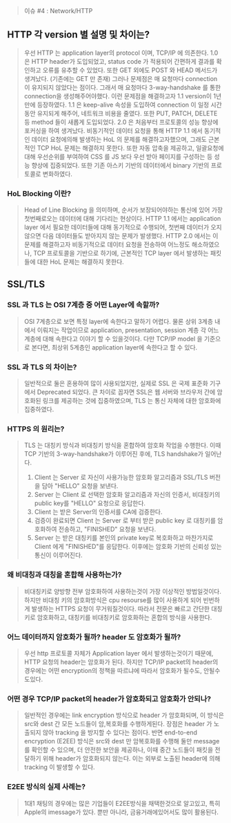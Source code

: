 > 이슈 #4 : Network/HTTP

## HTTP 각 version 별 설명 및 차이는?
> 우선 HTTP 는 application layer의 protocol 이며, TCP/IP 에 의존한다. 
> 1.0 은 HTTP header가 도입되었고, status code 가 적용되어 간편하게 결과를 확인하고 오류를 유추할 수 있었다.
> 또한 GET 외에도 POST 와 HEAD 메서드가 생겨났다. (기존에는 GET 만 존재)
> 그러나 문제점은 매 요청마다 connection 이 유지되지 않았다는 점이다. 그래서 매 요청마다 3-way-handshake 를 통한 connection을 생성해주어야했다.
> 이런 문제점을 해결하고자 1.1 version이 1년 만에 등장하였다. 
> 1.1 은 keep-alive 속성을 도입하여 connection 이 일정 시간동안 유지되게 해주어, 네트워크 비용을 줄였다.
> 또한 PUT, PATCH, DELETE 등 method 들이 새롭게 도입되었다.
> 2.0 은 처음부터 프로토콜의 성능 향상에 포커싱을 하여 생겨났다.
> 비동기적인 데이터 요청을 통해 HTTP 1.1 에서 동기적인 데이터 요청에의해 발생하는 HoL 의 문제를 해결하고자했으며, 그래도 근본적인 TCP HoL 문제는 해결하지 못한다.
> 또한 자동 압축을 제공하고, 일괄요청에 대해 우선순위를 부여하여 CSS 를 JS 보다 우선 받아 페이지를 구성하는 등 성능 향상에 집중되었다.
> 또한 기존 아스키 기반의 데이터에서 binary 기반의 프로토콜로 변화하였다.


### HoL Blocking 이란?
> Head of Line Blocking 을 의미하며,
> 순서가 보장되어야하는 통신에 있어 가장 첫번째로오는 데이터에 대해 기다리는 현상이다.
> HTTP 1.1 에서는 application layer 에서 필요한 데이터들에 대해 동기적으로 수행되어, 첫번째 데이터가 오지않으면 다음 데이터들도 받아지지 않는 문제가 발생했다.
> HTTP 2.0 에서는 이 문제를 해결하고자 비동기적으로 데이터 요청을 전송하여 어느정도 해소하였으나, TCP 프로토콜을 기반으로 하기에,
> 근본적인 TCP layer 에서 발생하는 패킷들에 대한 HoL 문제는 해결하지 못한다.

## SSL/TLS

### SSL 과 TLS 는 OSI 7계층 중 어떤 Layer에 속할까?
> OSI 7계층으로 보면 특정 layer에 속한다고 말하기 어렵다. 물론 상위 3계층 내에서 이뤄지는 작업이므로 application, presentation, session 계층 각 어느 계층에 대해
> 속한다고 이야기 할 수 있을것이다. 다만 TCP/IP model 을 기준으로 본다면, 최상위 5계층인 application layer에 속한다고 할 수 있다.

### SSL 과 TLS 의 차이는?
> 일반적으로 둘은 혼용하여 많이 사용되었지만, 실제로 SSL 은 국제 표준화 기구에서 Deprecated 되었다.
> 큰 차이로 꼽자면 SSL은 웹 서버와 브라우저 간에 암호화된 링크를 제공하는 것에 집중하였으며,
> TLS 는 통신 자체에 대한 암호화에 집중하였다.

### HTTPS 의 원리는?
> TLS 는 대칭키 방식과 비대칭키 방식을 혼합하여 암호화 작업을 수행한다.
> 이때 TCP 기반의 3-way-handshake가 이루어진 후에, TLS handshake가 일어난다.
> 1. Client 는 Server 로 자신이 사용가능한 암호화 알고리즘과 SSL/TLS 버전을 담아 "HELLO" 요청을 보낸다.
> 2. Server 는 Client 로 선택한 암호화 알고리즘과 자신의 인증서, 비대칭키의 public key를 "HELLO" 요청으로 응답한다.
> 3. Client 는 받은 Server의 인증서를 CA에 검증한다.
> 4. 검증이 완료되면 Client 는 Server 로 부터 받은 public key 로 대칭키를 암호화하여 전송하고, "FINISHED" 요청을 보낸다.
> 5. Server 는 받은 대칭키를 본인의 private key로 복호화하고 마찬가지로 Client 에게 "FINISHED"를 응답한다.
> 이후에는 암호화 기반의 신뢰성 있는 통신이 이루어진다.

### 왜 비대칭과 대칭을 혼합해 사용하는가?
> 비대칭키로 양방향 전부 암호화하여 사용하는것이 가장 이상적인 방법일것이다.
> 하지만 비대칭 키의 암호화방식은 cpu resourse를 많이 사용하게 되어 빈번하게 발생하는 HTTPS 요청이 무거워질것이다.
> 따라서 전문은 빠르고 간단한 대칭키로 암호화하고, 대칭키를 비대칭키로 암호화하는 혼합의 방식을 사용한다.

### 어느 데이터까지 암호화가 될까? header 도 암호화가 될까?
> 우선 http 프로토콜 자체가 Application layer 에서 발생하는것이기 때문에, HTTP 요청의 header는 암호화가 된다.
> 하지만 TCP/IP packet의 header의 경우에는 어떤 encryption의 정책을 따르냐에 따라서 암호화가 될수도, 안될수도있다.

### 어떤 경우 TCP/IP packet의 header가 암호화되고 암호화가 안되나?
> 일반적인 경우에는 link encryption 방식으로 header 가 암호화되며, 이 방식은 src와 dest 간 모든 노드들이 암,복호화를 수행하게된다.
> 장점은 header 가 노출되지 않아 tracking 을 방지할 수 있다는 점이다.
> 반면 end-to-end encryption (E2EE) 방식은 src와 dest 만 암복호화를 수행해 둘만 message를 확인할 수 있으며, 더 안전한 보안을 제공하나,
> 이때 중간 노드들이 패킷을 전달하기 위해 header가 암호화되지 않는다. 이는 외부로 노출된 header에 의해 tracking 이 발생할 수 있다.

### E2EE 방식의 실제 사례는?
> 1대1 채팅의 경우에는 많은 기업들이 E2EE방식을 채택한것으로 알고있고, 특히 Apple의 imessage가 있다.
> 뿐만 아니라, 금융거래에있어서도 많이 활용된다.

